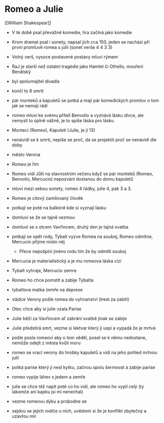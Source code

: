 # Romeo a Julie
[[William Shakespear]] 
- V té době psal převážně komedie, hra začíná jako komedie
- Krom dramat psal i sonety, napsal jich cca 150, jeden se nachází při první promluvě romea s julií (sonet verše 4 4 3 3)
- Volný verš, vysoce postavené postavy mluví rýmem
- RaJ je starší než ostatní tragédie jako Hamlet či Othello, mouření Benátský
- byl spolumajitel divadla

- končí to 6 smrtí
- pár monteků a kapuletů se potká a mají pár komedických promluv o tom jak se nemají rádi
- romeo mluví ke svému příteli Benvolio a vyznává lásku dívce, ale nemyslí to úplně vážně, je to spíše láska pro lásku
- Monteci (Romeo), Kapuleti (Julie, je jí 13)
- nenávidí se k smrti, nepíše se proč, dá se projektit proč se nenávidí dle doby
- město Verona
- Romeo je řím

- Romeo vidí Jůlii na slavnostním večeru když se pár monteků (Romeo, Benvolio, Mercucio) nepozváni dostanou do domu kapuletů
- mluví mezi sebou sonety, romeo 4 řádky, julie 4, pak 3 a 3.
- Romeo je citový zamilovaný člověk

- potkají se poté na balkóně kde si vyznají lásku
- domluví se že se tajně vezmou
- domluví se s otcem Vavřincem, druhý den je tajná svatba

- potkají se opět rody, Tybalt vyzve Romea na souboj, Romeo odmítne, Mercucio přijme místo něj
	- Přece nepošpiní jméno rodu tím že by odmítli souboj
- Mercucia je materialistický a je mu romeova láska cizí
- Tybalt vyhraje, Mercucio zemre
- Romeo ho chce pomstít a zabije Tybalta
- tybaltova matka zemře na deprese
- vládce Verony pošle romea do vyhnanství (trest za zabití)
- Otec chce aby si julie vzala Parise
- Julie běží za Vavřincem ať zabrání svatbě jinak se zabije
- Julie předstírá smrt, vezme si lektvar který ji uspí a vypadá že je mrtvá
- pošle posla romeovi aby o tom věděl, posel se k němu nedostane, nemůže odejít z města kvůli moru
- romeo se vrací verony do hrobky kapuletů a vidí na jeho pohled mrtvou julii
- potká parise který ji nesl kytku, začnou spolu šermovat a zabije parise
- romeo vypije láhev s jedem a zemře
- julie se chce též napít poté co ho vidí, ale romeo ho vypil celý (ty lakomče ani kapku jsi mi nenechal)
- vezme romeovu dýku a probodne se
- sejdou se jejich rodiče u nich, uvědomí si že je konflikt zbytečný a uzavřou mír
